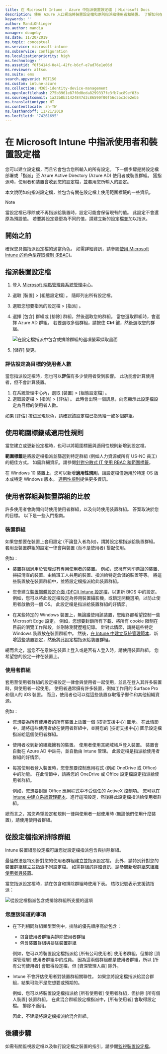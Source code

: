 ```yaml
---
title: 在 Microsoft Intune - Azure 中指派裝置設定檔 | Microsoft Docs
description: 使用 Azure 入口網站將裝置設定檔和原則指派給使用者和裝置。 了解如何在 Microsoft Intune 的設定檔指派中排除群組。
keywords: ''
author: MandiOhlinger
ms.author: mandia
manager: dougeby
ms.date: 11/20/2019
ms.topic: conceptual
ms.service: microsoft-intune
ms.subservice: configuration
ms.localizationpriority: high
ms.technology: ''
ms.assetid: f6f5414d-0e41-42fc-b6cf-e7ad76e1e06d
ms.reviewer: altsou
ms.suite: ems
search.appverid: MET150
ms.custom: intune-azure
ms.collection: M365-identity-device-management
ms.openlocfilehash: 275b3961e87f0d0eda8299337fe3fb7ac89ef03b
ms.sourcegitcommit: 1a22b8b31424847d3c86590f00f56c5bc3de2eb5
ms.translationtype: HT
ms.contentlocale: zh-TW
ms.lasthandoff: 11/21/2019
ms.locfileid: "74261695"
---
```

# <a name="assign-user-and-device-profiles-in-microsoft-intune"></a>在 Microsoft Intune 中指派使用者和裝置設定檔

您可以建立設定檔，而且它會包含您所輸入的所有設定。 下一個步驟是將設定檔部署或「指派」至 Azure Active Directory (Azure AD) 使用者或裝置群組。 獲指派時，使用者和裝置會收到您的設定檔，並套用您所輸入的設定。

本文說明如何指派設定檔，並包含有關在設定檔上使用範圍標籤的一些資訊。

> [!NOTE]  
> 當設定檔已移除或不再指派給裝置時，設定可能會保留現有的值。 此設定不會還原為預設值。 若要將設定變更為不同的值，請建立新的設定檔並加以指派。

## <a name="before-you-begin"></a>開始之前

確保您具備指派設定檔的適當角色。 如需詳細資訊，請參閱[使用 Microsoft Intune 的角色型存取控制 (RBAC)](../fundamentals/role-based-access-control.md)。

## <a name="assign-a-device-profile"></a>指派裝置設定檔

1. 登入 [Microsoft 端點管理員系統管理中心](https://go.microsoft.com/fwlink/?linkid=2109431)。
2. 選取 [裝置]   > [組態設定檔]  。 隨即列出所有設定檔。
3. 選取您想要指派的設定檔 > [指派]  。
4. 選擇 [包含]  群組或 [排除]  群組，然後選取您的群組。 當您選取群組時，會選擇 Azure AD 群組。 若要選取多個群組，請按住 **Ctrl** 鍵，然後選取您的群組。

    ![在設定檔指派中包含或排除群組的選項螢幕擷取畫面](./media/device-profile-assign/group-include-exclude.png)

5. [儲存]  變更。

### <a name="evaluate-how-many-users-are-targeted"></a>評估設定為目標的使用者人數

當您指派設定檔時，您也可以**評估**有多少使用者受到影響。 此功能會計算使用者，但不會計算裝置。

1. 在系統管理中心內，選取 [裝置]   > [組態設定檔]  。
2. 選取設定檔 > [指派]   > [評估]  。 此時會出現一個訊息，向您顯示此設定檔設定為目標的使用者人數。

如果 [評估]  按鈕呈現灰色，請確認該設定檔已指派給一或多個群組。

## <a name="use-scope-tags-or-applicability-rules"></a>使用範圍標籤或適用性規則

當您建立或更新設定檔時，也可以將範圍標籤與適用性規則新增到設定檔。

**範圍標籤**是將設定檔指派並篩選到特定群組 (例如人力資源或所有 US-NC 員工) 的絕佳方式。 如需詳細資訊，請參閱[針對分散式 IT 使用 RBAC 和範圍標籤](../fundamentals/scope-tags.md)。

在 Windows 10 裝置上，您可以新增**適用性規則**，讓設定檔僅適用於特定 OS 版本或特定 Windows 版本。 [適用性規則](device-profile-create.md#applicability-rules)提供更多資訊。

## <a name="user-groups-vs-device-groups"></a>使用者群組與裝置群組的比較

許多使用者會詢問何時使用使用者群組，以及何時使用裝置群組。 答案取決於您的目標。 以下是一些入門指南。

### <a name="device-groups"></a>裝置群組

如果您想要在裝置上套用設定 (不論登入者為何)，請將設定檔指派給裝置群組。 套用至裝置群組的設定一律會與裝置 (而不是使用者) 搭配使用。

例如：

- 裝置群組適用於管理沒有專用使用者的裝置。 例如，您擁有列印票證的裝置、掃描清查的裝置、由輪班工人共用的裝置、指派給特定倉儲的裝置等等。 將這些裝置放在裝置群組中，並將設定檔指派給此裝置群組。

- 您會建立[裝置韌體設定介面 (DFCI) Intune 設定檔](device-firmware-configuration-interface-windows.md)，以更新 BIOS 中的設定。 例如，您可以將此設定檔設定為停用裝置攝影機，或鎖定開機選項，以防止使用者啟動另一個 OS。 此設定檔是指派給裝置群組的好情節。

- 在某些特定的 Windows 裝置上，無論誰使用該裝置，您始終都希望控制一些 Microsoft Edge 設定。 例如，您想要封鎖所有下載、將所有 cookie 限制在目前的瀏覽工作階段，並刪除瀏覽歷程記錄。 針對此情節，請將這些特定 Windows 裝置放在裝置群組中。 然後，[在 Intune 中建立系統管理範本](administrative-templates-windows.md)、新增這些裝置設定，然後將此設定檔指派給裝置群組。

總而言之，當您不在意誰在裝置上登入或是否有人登入時，請使用裝置群組。 您希望您的設定一律在裝置上。

### <a name="user-groups"></a>使用者群組

套用至使用者群組的設定檔設定一律會與使用者一起使用，並且在登入其許多裝置時，與使用者一起使用。 使用者通常擁有許多裝置，例如工作用的 Surface Pro 和個人的 iOS 裝置。 而且，使用者也可以從這些裝置存取電子郵件和其他組織資源。

例如：

- 您想要為所有使用者的所有裝置上放置一個 [技術支援中心] 圖示。 在此情節中，請將這些使用者放在使用者群組中，並將您的 [技術支援中心] 圖示設定檔指派給這個使用者群組。
- 使用者收到新的組織擁有的裝置。 使用者使用其網域帳戶登入裝置。 裝置會自動在 Azure AD 中註冊，並自動由 Intune 管理。 此設定檔是指派給使用者群組的好情節。
- 每當使用者登入裝置時，您會想要控制應用程式 (例如 OneDrive 或 Office) 中的功能。 在此情節中，請將您的 OneDrive 或 Office 設定檔設定指派給使用者群組。

  例如，您想要封鎖 Office 應用程式中不受信任的 ActiveX 控制項。 您可以[在 Intune 中建立系統管理範本](administrative-templates-windows.md)、進行這項設定，然後將此設定檔指派給使用者群組。

總而言之，當您希望設定和規則一律與使用者一起使用時 (無論他們使用什麼裝置)，請使用使用者群組。

## <a name="exclude-groups-from-a-profile-assignment"></a>從設定檔指派排除群組

Intune 裝置組態設定檔可讓您從設定檔指派包含與排除群組。

最佳做法是特別針對您的使用者群組建立並指派設定檔。 此外，請特別針對您的裝置群組建立並指派不同設定檔。 如需群組的詳細資訊，請參閱[新增群組來組織使用者與裝置](../fundamentals/groups-add.md)。

當您指派設定檔時，請在包含和排除群組時使用下表。 核取記號表示支援該指派：

![從設定檔指派包含或排除群組所支援的選項](./media/device-profile-assign/include-exclude-user-device-groups.png)

### <a name="what-you-should-know"></a>您應該知道的事項

- 在下列相同群組類型案例中，排除的優先順序高於包含：

  - 包含使用者群組與排除使用者群組
  - 包含裝置群組與排除裝置群組

  例如，您可以將裝置設定檔指派給 [所有公司使用者]  使用者群組，但排除 [資深管理層]  使用者群組中的成員。 因為這兩個群組都是使用者群組，所以 [所有公司使用者]  會取得設定檔，但 [資深管理人員]  除外。

- Intune 不會評估使用者對裝置群組關聯性。 如果您將設定檔指派給混合群組，結果可能不是您想要或預期的。

  例如，您可以將裝置設定檔指派給 [所有使用者]  使用者群組，但排除 [所有個人裝置]  裝置群組。 在此混合群組設定檔指派中，[所有使用者]  會取得設定檔。 排除不適用。

  因此，不建議將設定檔指派給混合群組。

## <a name="next-steps"></a>後續步驟

如需有關監視設定檔以及執行設定檔之裝置的指引，請參閱[監視裝置設定檔](device-profile-monitor.md)。
